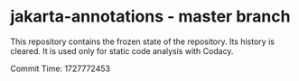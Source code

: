 # jakarta-annotations - master branch

This repository contains the frozen state of the repository.
Its history is cleared. It is used only for static code
analysis with Codacy.

Commit Time: 1727772453